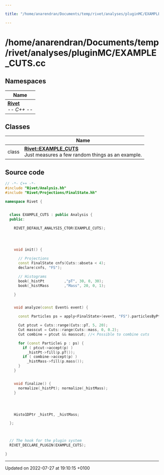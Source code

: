 ```yaml
---

title: "/home/anarendran/Documents/temp/rivet/analyses/pluginMC/EXAMPLE_CUTS.cc"

---
```


# /home/anarendran/Documents/temp/rivet/analyses/pluginMC/EXAMPLE_CUTS.cc



## Namespaces

| Name           |
| -------------- |
| **[Rivet](http://example.org/namespaces/namespacerivet/)** <br>-*- C++ -*-  |

## Classes

|                | Name           |
| -------------- | -------------- |
| class | **[Rivet::EXAMPLE_CUTS](http://example.org/classes/classrivet_1_1example__cuts/)** <br>Just measures a few random things as an example.  |




## Source code

```cpp
// -*- C++ -*-
#include "Rivet/Analysis.hh"
#include "Rivet/Projections/FinalState.hh"

namespace Rivet {


  class EXAMPLE_CUTS : public Analysis {
  public:

    RIVET_DEFAULT_ANALYSIS_CTOR(EXAMPLE_CUTS);




    void init() {

      // Projections
      const FinalState cnfs(Cuts::abseta < 4);
      declare(cnfs, "FS");

      // Histograms
      book(_histPt         ,"pT", 30, 0, 30);
      book(_histMass       ,"Mass", 20, 0, 1);

    }


    void analyze(const Event& event) {

      const Particles ps = apply<FinalState>(event, "FS").particlesByPt();

      Cut ptcut = Cuts::range(Cuts::pT, 5, 20);
      Cut masscut = Cuts::range(Cuts::mass, 0, 0.2);
      Cut combine = ptcut && masscut; //< Possible to combine cuts

      for (const Particle& p : ps) {
        if ( ptcut->accept(p) )
          _histPt->fill(p.pT());
        if ( combine->accept(p) )
          _histMass->fill(p.mass());
      }
    }


    void finalize() {
      normalize(_histPt); normalize(_histMass);
    }




    Histo1DPtr _histPt, _histMass;

  };



  // The hook for the plugin system
  RIVET_DECLARE_PLUGIN(EXAMPLE_CUTS);

}
```


-------------------------------

Updated on 2022-07-27 at 19:10:15 +0100
